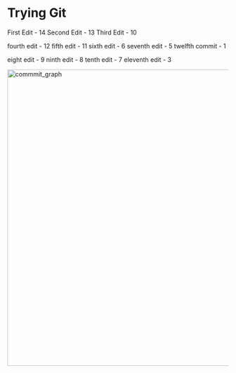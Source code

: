 # Trying Git
 
First Edit - 14
Second Edit - 13
Third Edit - 10

fourth edit - 12
fifth edit  - 11
sixth edit - 6
seventh edit  - 5
twelfth commit - 1 

eight edit - 9
ninth edit  - 8
tenth edit - 7
eleventh edit - 3

<img width="675" alt="commmit_graph" src="https://user-images.githubusercontent.com/70309623/217065792-e84ca3cc-1a1c-4a05-91b6-ceb6e7100232.png">
